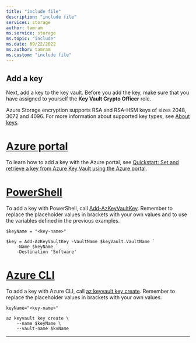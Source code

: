```yaml
---
title: "include file"
description: "include file"
services: storage
author: tamram
ms.service: storage
ms.topic: "include"
ms.date: 09/22/2022
ms.author: tamram
ms.custom: "include file"
---
```


## Add a key

Next, add a key to the key vault. Before you add the key, make sure that you have assigned to yourself the **Key Vault Crypto Officer** role.

Azure Storage encryption supports RSA and RSA-HSM keys of sizes 2048, 3072 and 4096. For more information about supported key types, see [About keys](../articles/key-vault/keys/about-keys.md).

# [Azure portal](#tab/azure-portal)

To learn how to add a key with the Azure portal, see [Quickstart: Set and retrieve a key from Azure Key Vault using the Azure portal](../articles/key-vault/keys/quick-create-portal.md).

# [PowerShell](#tab/azure-powershell)

To add a key with PowerShell, call [Add-AzKeyVaultKey](/powershell/module/az.keyvault/add-azkeyvaultkey). Remember to replace the placeholder values in brackets with your own values and to use the variables defined in the previous examples.

```azurepowershell
$keyName = "<key-name>"

$key = Add-AzKeyVaultKey -VaultName $keyVault.VaultName `
    -Name $keyName `
    -Destination 'Software'
```

# [Azure CLI](#tab/azure-cli)

To add a key with Azure CLI, call [az keyvault key create](/cli/azure/keyvault/key#az-keyvault-key-create). Remember to replace the placeholder values in brackets with your own values.

```azurecli
keyName="<key-name>"

az keyvault key create \
    --name $keyName \
    --vault-name $kvName
```

---

